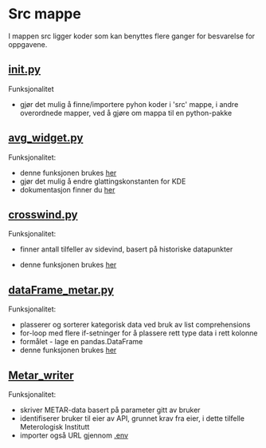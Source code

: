 
# Src mappe

I mappen src ligger koder som kan benyttes flere ganger for besvarelse for oppgavene.

## [__init__.py](__init__.py)

Funksjonalitet
- gjør det mulig å finne/importere pyhon koder i 'src' mappe, i andre overordnede mapper, ved å gjøre om mappa til en python-pakke

## [avg_widget.py](avg_widget.py)

Funksjonalitet: 
- denne funksjonen brukes [her](../notebooks/05_visualisering.ipynb)
- gjør det mulig å endre glattingskonstanten for KDE
- dokumentasjon finner du [her](https://ipywidgets.readthedocs.io/en/stable/)

## [crosswind.py](crosswind.py)
Funksjonalitet:
- finner antall tilfeller av sidevind, basert på historiske datapunkter

- denne funksjonen brukes [her](../notebooks/04_dataanalyse.ipynb)

## [dataFrame_metar.py](dataFrame_metar.py)
Funksjonalitet:
- plasserer og sorterer kategorisk data ved bruk av list comprehensions
- for-loop med flere if-setninger for å plassere rett type data i rett kolonne
- formålet - lage en pandas.DataFrame
- denne funksjonen brukes [her](../notebooks/03_databehandling.ipynb)

## [Metar_writer](metar_writer.py) 

Funksjonalitet:
- skriver METAR-data basert på parameter gitt av bruker
- identifiserer bruker til eier av API, grunnet krav fra eier, i dette tilfelle Meterologisk Institutt
- importer også URL gjennom [.env](../.env)
 